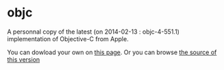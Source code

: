 objc
====

A personnal copy of the latest (on 2014-02-13 : objc-4-551.1) implementation of Objective-C from Apple.

You can dowload your own on [this page](http://www.opensource.apple.com/tarballs/objc4/objc4-551.1.tar.gz).
Or you can browse [the source of this version](http://www.opensource.apple.com/source/objc4/objc4-551.1/)
